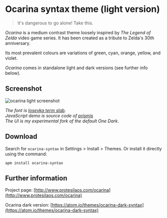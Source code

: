 # Ocarina syntax theme (light version)

> It's dangerous to go alone! Take this.

*Ocarina* is a medium contrast theme loosely inspired by *The Legend of Zelda* video game series. It has been created as a tribute to Zelda's 30th anniversary.

Its most prevalent colours are variations of green, cyan, orange, yellow, and violet.

*Ocarina* comes in standalone light and dark versions (see further info below).

## Screenshot

![ocarina light screenshot](https://raw.githubusercontent.com/protesilaos/prot16/master/ocarina/img/ocarina_light_sample.png)

*The font is [Iosevka term slab](https://github.com/be5invis/Iosevka)*.  
*JavaScript demo is source code of [prismjs](http://prismjs.com/)*  
*The UI is my experimental fork of the default One Dark*.

## Download

Search for `ocarina-syntax` in Settings > Install > Themes. Or install it directly using the command:

```shell
apm install ocarina-syntax
```

## Further information

Project page: [http://www.protesilaos.com/ocarina](http://www.protesilaos.com/ocarina)

Ocarina dark version: [https://atom.io/themes/ocarina-dark-syntax](https://atom.io/themes/ocarina-dark-syntax)
